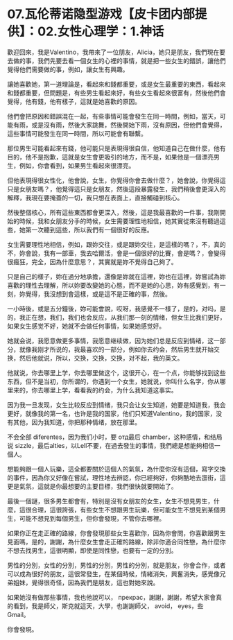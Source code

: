 # 07.瓦伦蒂诺隐型游戏【皮卡团内部提供】：02.女性心理学：1.神话

歡迎回來，我是Valentino，我帶來了一位朋友，Alicia，她只是朋友，我們現在要去做的事，我們先要去看一個女生的心裡的事情，就是把一些女生的錯誤，讓他們覺得他們需要做的事，例如，讓女生有興趣。

讓她喜歡她，第一道理論是，看起來和錢都重要，或是女生最重要的東西，看起來和錢都重要，但問題是，有些男生看起來好，有些女生看起來很富有，然後他們會覺得，他有錢，他有樣子，這就是她喜歡的原因。

他們會把原因和錯誤混在一起，有些事情可能會發生在同一時間，例如，當天，可能有雨，或是沒有雨，然後大家跳舞，然後開始下雨，沒有原因，但他們會覺得，這些事情可能發生在同一時間，所以可能會有聯繫。

那位男生可能看起來有錢，他可能只是表現得很自信，他知道自己在做什麼，他有目的，他不是抱歉，這就是女生會更吸引的地方，而不是，如果他是一個漂亮男生，例如，你會看到，如果男生看起來很漂亮。

但他表現得很女性化，他會說，女生，你覺得你會去做什麼？，她會說，你覺得這只是女朋友嗎？，他覺得這只是女朋友，然後這段暴露發生，我們稍後會更深入的解釋，我現在要掩蓋的一切，我只想在表面上，直接觸碰到核心。

然後整個核心，所有這些東西都會更深入，然後，這是我最喜歡的一件事，我剛開始的時候，我和女朋友分手的時候，女生需要理性地相信，她其實從來沒有聽過這些，她第一次聽到這些，所以我們有一個很好的反應。

女生需要理性地相信，例如，跟妳交往，或是跟妳交往，是這樣的嗎？，不，真的不，妳會說，我有一部車，我去哈爾活，會是一個很好的比賽，會是嗎？，會變得很瘋狂，完全，因為什麼意思？，其實就是妳不覺得自己夠了。

只是自己的樣子，妳在過分地承擔，還像是妳就在這裡，妳也在這裡，妳嘗試為妳喜歡的理性去理解，所以妳要改變她的心態，而不是她的心思，妳有感覺到，有一刻，妳覺得，我沒想到會這樣，或是這不是正確的事，然後。

一小時後，或是五分鐘後，妳可能會說，哎呀，我感覺不一樣了，是的，对吗，是的，我正在想，我们，我们也会反应，从我们那一刻的情绪，但女生比我们更好，如果女生感觉不好，她就不会做任何事情，如果她感觉好。

她就会说，我愿意做更多事情，我愿意继续做，因为她们总是反应到情绪，这一部分，就像我刚才所说的，我最喜欢的一部分，例如你去约会，然后男生就开始交换，然后他就说，所以，交换，交换，交换，对不起，我的英文。

他就说，你去哪里上学，你去哪里做这个，这很开心，在一个点，你能够找到这些东西，但不是当初，你所谓的，你遇到一个女生，她就说，你叫什么名字，你从哪里来的，你去哪里上学，看看我的约会，为什么我知道这事实。

因为我一旦发现，女生比较反应到情绪，我只会让女生知道，她要是知道我，我会更好，就像我的第一名，也许是我的国家，他们只知道Valentino，我的国家，没有其他，因为我知道，你把那种情绪，放在那里。

不会全部 diferentes，因为我们小时，要 отд最后 chamber，这种感情，和结局说 sizzle，最后alties，以Lell不要，在過去發生的事情，我們總是想能夠相信一個人。

想能夠跟一個人玩樂，這全都要關於這個人的氣氛，為什麼你沒有這個，寫字交換的事件，因為你又好像在嘗試，理性地去辨認，你已經夠好，你夠酷地去逛街，這更是氣氛，這就是你最想要的主要目標，我們很快就要開始了。

最後一個謎，很多男生都會有，特別是沒有女朋友的女生，女生不想見男生，什麼，這很合理，這很誇張，有些女生不想跟男生玩樂，但可能女生不想見到某個男生，可能不想見到每個男生，但你會發現，不管你去哪裡。

如果你正在走正確的路線，你會發現那些女生喜歡你，因為你會問，你喜歡跟男生見面嗎，是的，謝謝，為什麼女生會走正確的路線，除非你適合同性戀，為什麼你不想去找男生，這很明顯，即使是同性戀，也要有一定的分別。

男性的分別，女性的分別，男性的分別，男性的分別，就是朋友，你會合作，或者可以成為很好的朋友，這很常發生，在某個時候，情緒消失，興奮消失，感覺像兄弟姐妹，覺得很奇怪，因為我們是朋友，這也對她來說。

如果她沒有做那些事情，我也他說可以， прекрас，謝謝，謝謝，希望大家會真的看到，我是師父，斯克就這天，大學，也謝謝師父， avoid， eyes，些 Gmail。

你會發現。